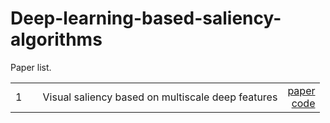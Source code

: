# Deep-learning-based-saliency-algorithms

Paper list.


|               |               |       |
| ------------- |:-------------:| -----:|
| 1      |  Visual saliency based on multiscale deep features  |[paper](https://www.cv-foundation.org/openaccess/content_cvpr_2015/papers/Li_Visual_Saliency_Based_2015_CVPR_paper.pdf)<br>[code]()|
